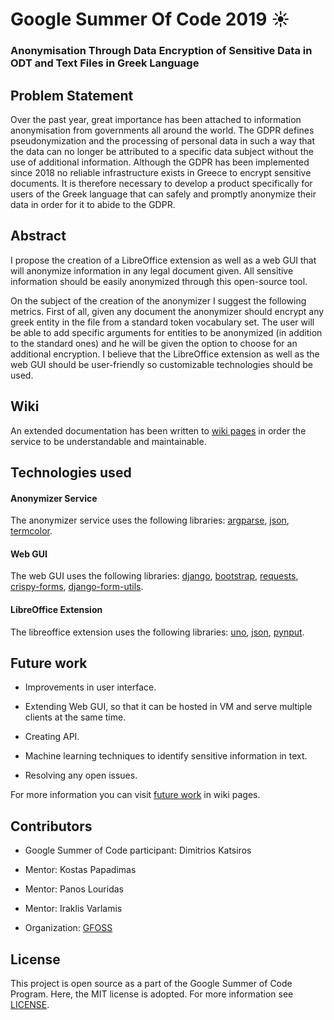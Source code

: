# Google Summer Of Code 2019 :sunny:

### Anonymisation Through Data Encryption of Sensitive Data in ODT and Text Files in Greek Language

## Problem Statement
Over the past year, great importance has been attached to information anonymisation from governments all around the world. The GDPR defines pseudonymization and the processing of personal data in such a way that the data can no longer be attributed to a specific data subject without the use of additional information. Although the GDPR has been implemented since 2018 no reliable infrastructure exists in Greece to encrypt sensitive documents. It is therefore necessary to develop a product specifically for users of the Greek language that can safely and promptly anonymize their data in order for it to abide to the GDPR.

## Abstract
I propose the creation of a LibreOffice extension as well as a web GUI that will anonymize information in any legal document given. All sensitive information should be easily anonymized through this open-source tool. 

On the subject of the creation of the anonymizer I suggest the following metrics. First of all, given any document the anonymizer should encrypt any greek entity in the file from a standard token vocabulary set. The user will be able to add specific arguments for entities to be anonymized (in addition to the standard ones) and he will be given the option to choose for an additional encryption. I believe that the LibreOffice extension as well as the web GUI should be user-friendly so customizable technologies should be used.


## Wiki 
An extended documentation has been written to [wiki pages](https://github.com/eellak/gsoc2019-anonymization/wiki)
in order the service to be understandable and maintainable.


## Technologies used

#### Anonymizer Service
 The anonymizer service uses the following libraries: [argparse](https://docs.python.org/3/library/argparse.html), [json](https://docs.python.org/3/library/json.html), [termcolor](https://pypi.org/project/termcolor/).
#### Web GUI
 The web GUI uses the following libraries: [django](https://www.djangoproject.com/), [bootstrap](https://getbootstrap.com/), [requests](https://pypi.org/project/requests/), [crispy-forms](https://django-crispy-forms.readthedocs.io/en/latest/install.html), [django-form-utils](https://pypi.org/project/django-form-utils/).
#### LibreOffice Extension
The libreoffice extension uses the following libraries: [uno](https://wiki.openoffice.org/wiki/Uno), [json](https://docs.python.org/3/library/json.html), [pynput](https://pypi.org/project/pynput/).

## Future work 
- Improvements in user interface.

- Extending Web GUI, so that it can be hosted in VM and serve multiple clients at the same time.

- Creating API.

- Machine learning techniques to identify sensitive information in text.

- Resolving any open issues.


For more information you can visit [future work](https://github.com/eellak/gsoc2019-anonymization/wiki/Future-Work) in wiki pages.

## Contributors
- Google Summer of Code participant: Dimitrios Katsiros

- Mentor: Kostas Papadimas

- Mentor: Panos Louridas

- Mentor: Iraklis Varlamis

- Organization: [GFOSS](https://gfoss.eu/)
 
## License
This project is open source as a part of the Google Summer of Code Program. Here, the MIT license is adopted. For more information see [LICENSE](https://github.com/eellak/gsoc2019-anonymization/blob/master/LICENSE).
